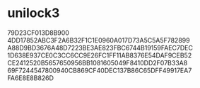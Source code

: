 # unilock3
79D23CF013D8B900
4DD17852ABC3F2A6B32F1C1E0960A017D73A5C5A5F782899
A88D9BD3676A48D7223BE3AE823FBC6744B19159FAEC7DEC
1D638E937CE0C3CC6CC9E26FC1FF11AB8376E54DAF9CEB52
CE2412520B5657650956BB1081605049F8410DD2F07B33A8
69F7244547800940CB869CF40DEC137B86C65DFF49917EA7
FA6E8E8B826D
